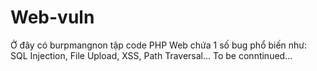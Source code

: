 # Web-vuln

Ở đây có burpmangnon tập code PHP
Web chứa 1 số bug phổ biến như: SQL Injection, File Upload, XSS, Path Traversal...
To be conntinued...
